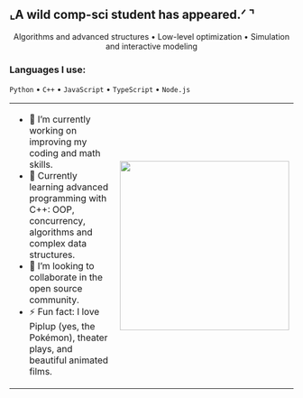 ## ⌞A wild comp-sci student has appeared.ᐟ ⌝
<p align="center">
  Algorithms and advanced structures • Low-level optimization • Simulation and interactive modeling
</p>

### Languages I use:
`Python` • `C++` • `JavaScript` • `TypeScript` • `Node.js`

<table>
  <tr>
    <td width="60%">
      
- 🔭 I’m currently working on improving my coding and math skills.  
- 🌱 Currently learning advanced programming with C++: OOP, concurrency, algorithms and complex data structures.  
- 🚀 I’m looking to collaborate in the open source community.  
- ⚡ Fun fact: I love Piplup (yes, the Pokémon), theater plays, and beautiful animated films.  

</td>
    <td align="center">
      <img src="https://i.pinimg.com/originals/5f/1d/61/5f1d6140b7cbe5d520230b6fb7a3d815.gif" width="300"/>
    </td>
  </tr>
</table>
